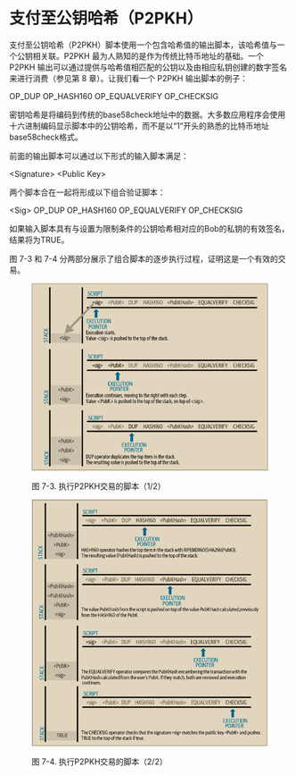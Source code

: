 # 支付至公钥哈希（P2PKH）

支付至公钥哈希（P2PKH）脚本使用一个包含哈希值的输出脚本，该哈希值与一个公钥相关联。P2PKH 最为人熟知的是作为传统比特币地址的基础。一个 P2PKH 输出可以通过提供与哈希值相匹配的公钥以及由相应私钥创建的数字签名来进行消费（参见第 8 章）。让我们看一个 P2PKH 输出脚本的例子：

 OP\_DUP OP\_HASH160 OP\_EQUALVERIFY OP\_CHECKSIG

密钥哈希是将编码到传统的base58check地址中的数据。大多数应用程序会使用十六进制编码显示脚本中的公钥哈希，而不是以“1”开头的熟悉的比特币地址base58check格式。&#x20;

前面的输出脚本可以通过以下形式的输入脚本满足：

\<Signature> \<Public Key> 

两个脚本合在一起将形成以下组合验证脚本：

\<Sig> OP\_DUP OP\_HASH160 OP\_EQUALVERIFY OP\_CHECKSIG

如果输入脚本具有与设置为限制条件的公钥哈希相对应的Bob的私钥的有效签名，结果将为TRUE。

图 7-3 和 7-4 分两部分展示了组合脚本的逐步执行过程，证明这是一个有效的交易。 

<figure><img src="../../.gitbook/assets/7.3.png" alt=""><figcaption><p>图 7-3.  执行P2PKH交易的脚本（1/2）</p></figcaption></figure>

<figure><img src="../../.gitbook/assets/7.4.png" alt=""><figcaption><p>图 7-4.   执行P2PKH交易的脚本（2/2）</p></figcaption></figure>
